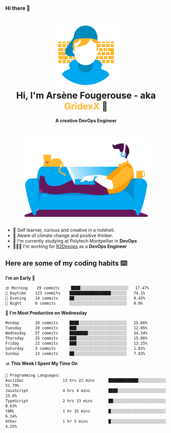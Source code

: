 ### Hi there 👋

<!--
**GridexX/gridexx** is a ✨ _special_ ✨ repository because its `README.md` (this file) appears on your GitHub profile.

Here are some ideas to get you started:

- 🔭 I’m currently working on ...
- 🌱 I’m currently learning ...
- 👯 I’m looking to collaborate on ...
- 🤔 I’m looking for help with ...
- 💬 Ask me about ...
- 📫 How to reach me: ...
- 😄 Pronouns: ...
- ⚡ Fun fact: ...
-->


<!-- Header -->
<h1 align="center">
  <img src="./images/user_profile.png" width="200">
  <br>
  Hi, I'm Arsène Fougerouse - aka <span style="color:#ffb72e">GridexX</span> 👋
</h1>


<p align="center">
  <b>A creative DevOps Engineer </b>
</p>
<br/>
<p align="center">
  <img src="./images/man_couch.png" width="400">
</p>

- 🎨 Self learner, curious and creative in a nutshell. 
- 🌱 Aware of climate change and positive thinker.
- 📕 I'm currently studying at Polytech Montpellier in **DevOps**
- 👨🏻‍💻 I'm working for [R2Devops](https://r2devops.io) as a **DevOps Engineer**


## Here are some of my coding habits ⌨️

<!-- Add a section about tech and Ops stack
  Like this one : https://github.com/Xanthus58#-tech-stack
-->
<!--START_SECTION:waka-->
**I'm an Early 🐤** 

```text
🌞 Morning    29 commits     ████░░░░░░░░░░░░░░░░░░░░░   17.47% 
🌆 Daytime    123 commits    ██████████████████░░░░░░░   74.1% 
🌃 Evening    14 commits     ██░░░░░░░░░░░░░░░░░░░░░░░   8.43% 
🌙 Night      0 commits      ░░░░░░░░░░░░░░░░░░░░░░░░░   0.0%

```
📅 **I'm Most Productive on Wednesday** 

```text
Monday       26 commits     ████░░░░░░░░░░░░░░░░░░░░░   15.66% 
Tuesday      20 commits     ███░░░░░░░░░░░░░░░░░░░░░░   12.05% 
Wednesday    57 commits     ████████░░░░░░░░░░░░░░░░░   34.34% 
Thursday     25 commits     ███░░░░░░░░░░░░░░░░░░░░░░   15.06% 
Friday       22 commits     ███░░░░░░░░░░░░░░░░░░░░░░   13.25% 
Saturday     3 commits      ░░░░░░░░░░░░░░░░░░░░░░░░░   1.81% 
Sunday       13 commits     ██░░░░░░░░░░░░░░░░░░░░░░░   7.83%

```


📊 **This Week I Spent My Time On** 

```text
💬 Programming Languages: 
AsciiDoc                 13 hrs 22 mins      █████████████░░░░░░░░░░░░   51.79% 
JavaScript               4 hrs 4 mins        ████░░░░░░░░░░░░░░░░░░░░░   15.8% 
TypeScript               2 hrs 13 mins       ██░░░░░░░░░░░░░░░░░░░░░░░   8.63% 
YAML                     1 hr 35 mins        █░░░░░░░░░░░░░░░░░░░░░░░░   6.14% 
Other                    1 hr 5 mins         █░░░░░░░░░░░░░░░░░░░░░░░░   4.25%

```


<!--END_SECTION:waka-->
